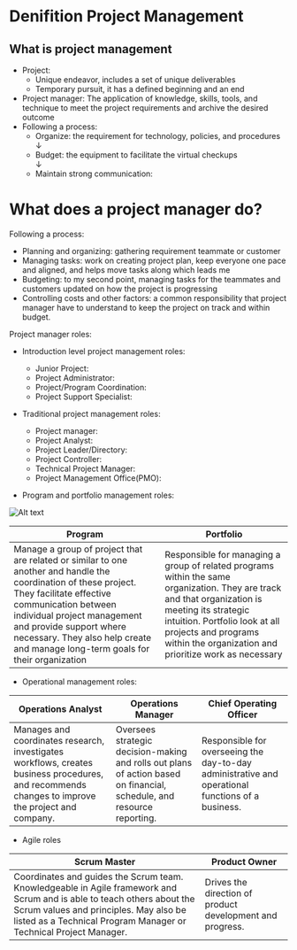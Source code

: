 # Denifition Project Management

## What is project management
- Project:  
    + Unique endeavor, includes a set of unique deliverables
    + Temporary pursuit, it has a defined beginning and an end
- Project manager: The application of knowledge, skills, tools, and technique to meet the project requirements and archive the desired outcome
- Following a process:
    + Organize: the requirement for technology, policies, and procedures  
        ↓
    + Budget: the equipment to facilitate the virtual checkups  
        ↓
    + Maintain strong communication:     

# What does a project manager do?
Following a process:
- Planning and organizing: gathering requirement teammate or customer
- Managing tasks: work on creating project plan, keep everyone one pace and aligned, and helps move tasks along which leads me
- Budgeting: to my second point, managing tasks for the teammates and customers updated on how the project is progressing
- Controlling costs and other factors: a common responsibility that project manager have to understand to keep the project on track and within budget.

Project manager roles:
- Introduction level project management roles:
    + Junior Project:
    + Project Administrator:
    + Project/Program Coordination:
    + Project Support Specialist:

- Traditional project management roles:   
    + Project manager:
    + Project Analyst:
    + Project Leader/Directory:
    + Project Controller:
    + Technical Project Manager:
    + Project Management Office(PMO):

- Program and portfolio management roles:    

![Alt text]()


| Program | Portfolio |
| -------- | -------- |
|Manage a group of project that are related or similar to one another and handle the coordination of these project. They facilitate effective communication between individual project management and provide support where necessary. They also help create and manage long-term goals for their organization | Responsible for managing a group of related programs within the same organization. They are track and that organization is meeting its strategic intuition. Portfolio look at all projects and programs within the organization and prioritize work as necessary|   

   

- Operational management roles:    

| Operations Analyst | Operations Manager | Chief Operating Officer|
| -------- | -------- | -------- |
|Manages and coordinates research, investigates workflows, creates business procedures, and recommends changes to improve the project and company. | Oversees strategic decision-making and rolls out plans of action based on financial, schedule, and resource reporting. | Responsible for overseeing the day-to-day administrative and operational functions of a business.


- Agile roles   

| Scrum Master | Product Owner |
| -------- | -------- |
| Coordinates and guides the Scrum team. Knowledgeable in Agile framework and Scrum and is able to teach others about the Scrum values and principles. May also be listed as a Technical Program Manager or Technical Project Manager. | Drives the direction of product development and progress. |


